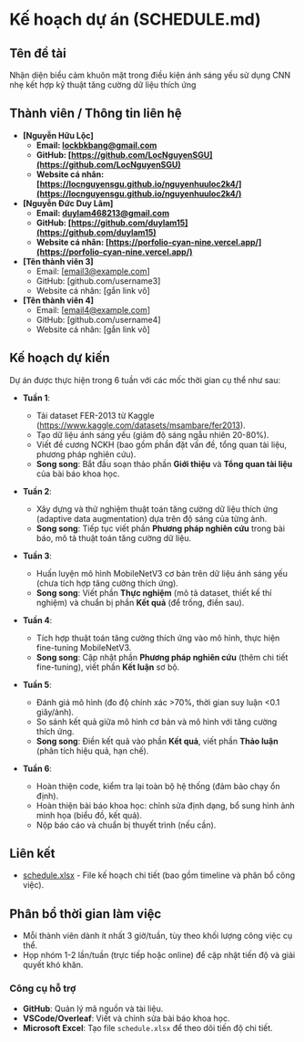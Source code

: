# Kế hoạch dự án (SCHEDULE.md)

## Tên đề tài

Nhận diện biểu cảm khuôn mặt trong điều kiện ánh sáng yếu sử dụng CNN nhẹ kết hợp kỹ thuật tăng cường dữ liệu thích ứng

## Thành viên / Thông tin liên hệ

-   **[Nguyễn Hữu Lộc]**
    -   **Email: [lockbkbang@gmail.com](mailto:lockbkbang@gmail.com)**
    -   **GitHub: [https://github.com/LocNguyenSGU](https://github.com/LocNguyenSGU)**
    -   **Website cá nhân: [https://locnguyensgu.github.io/nguyenhuuloc2k4/](https://locnguyensgu.github.io/nguyenhuuloc2k4/)**
-   **[Nguyễn Đức Duy Lâm]**
    -   **Email: [duylam468213@gmail.com](mailto:duylam468213@gmail.com)**
    -   **GitHub: [https://github.com/duylam15](https://github.com/duylam15)**
    -   **Website cá nhân: [https://porfolio-cyan-nine.vercel.app/](https://porfolio-cyan-nine.vercel.app/)**
-   **[Tên thành viên 3]**
    -   Email: [email3@example.com]
    -   GitHub: [github.com/username3]
    -   Website cá nhân: [gắn link vô]
-   **[Tên thành viên 4]**
    -   Email: [email4@example.com]
    -   GitHub: [github.com/username4]
    -   Website cá nhân: [gắn link vô]

## Kế hoạch dự kiến

Dự án được thực hiện trong 6 tuần với các mốc thời gian cụ thể như sau:

-   **Tuần 1**:

    -   Tải dataset FER-2013 từ Kaggle (https://www.kaggle.com/datasets/msambare/fer2013).
    -   Tạo dữ liệu ánh sáng yếu (giảm độ sáng ngẫu nhiên 20-80%).
    -   Viết đề cương NCKH (bao gồm phần đặt vấn đề, tổng quan tài liệu, phương pháp nghiên cứu).
    -   **Song song**: Bắt đầu soạn thảo phần **Giới thiệu** và **Tổng quan tài liệu** của bài báo khoa học.

-   **Tuần 2**:

    -   Xây dựng và thử nghiệm thuật toán tăng cường dữ liệu thích ứng (adaptive data augmentation) dựa trên độ sáng của từng ảnh.
    -   **Song song**: Tiếp tục viết phần **Phương pháp nghiên cứu** trong bài báo, mô tả thuật toán tăng cường dữ liệu.

-   **Tuần 3**:

    -   Huấn luyện mô hình MobileNetV3 cơ bản trên dữ liệu ánh sáng yếu (chưa tích hợp tăng cường thích ứng).
    -   **Song song**: Viết phần **Thực nghiệm** (mô tả dataset, thiết kế thí nghiệm) và chuẩn bị phần **Kết quả** (để trống, điền sau).

-   **Tuần 4**:

    -   Tích hợp thuật toán tăng cường thích ứng vào mô hình, thực hiện fine-tuning MobileNetV3.
    -   **Song song**: Cập nhật phần **Phương pháp nghiên cứu** (thêm chi tiết fine-tuning), viết phần **Kết luận** sơ bộ.

-   **Tuần 5**:

    -   Đánh giá mô hình (đo độ chính xác >70%, thời gian suy luận <0.1 giây/ảnh).
    -   So sánh kết quả giữa mô hình cơ bản và mô hình với tăng cường thích ứng.
    -   **Song song**: Điền kết quả vào phần **Kết quả**, viết phần **Thảo luận** (phân tích hiệu quả, hạn chế).

-   **Tuần 6**:

    -   Hoàn thiện code, kiểm tra lại toàn bộ hệ thống (đảm bảo chạy ổn định).
    -   Hoàn thiện bài báo khoa học: chỉnh sửa định dạng, bổ sung hình ảnh minh họa (biểu đồ, kết quả).
    -   Nộp báo cáo và chuẩn bị thuyết trình (nếu cần).

## Liên kết

-   [schedule.xlsx](https://docs.google.com/spreadsheets/d/1fQEhZhOme_cUPzWFHYGgAEzErR-zbi63u4UeUeJ06Mo/edit?gid=0#gid=0) - File kế hoạch chi tiết (bao gồm timeline và phân bổ công việc).

## Phân bổ thời gian làm việc

-   Mỗi thành viên dành ít nhất 3 giờ/tuần, tùy theo khối lượng công việc cụ thể.
-   Họp nhóm 1-2 lần/tuần (trực tiếp hoặc online) để cập nhật tiến độ và giải quyết khó khăn.

### Công cụ hỗ trợ

-   **GitHub**: Quản lý mã nguồn và tài liệu.
-   **VSCode/Overleaf**: Viết và chỉnh sửa bài báo khoa học.
-   **Microsoft Excel**: Tạo file `schedule.xlsx` để theo dõi tiến độ chi tiết.
